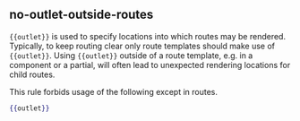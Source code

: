 ## no-outlet-outside-routes

`{{outlet}}` is used to specify locations into which routes may be rendered. Typically, to keep routing clear only
route templates should make use of `{{outlet}}`. Using `{{outlet}}` outside of a route template, e.g. in a component
 or a partial, will often lead to unexpected rendering locations for child routes.

This rule forbids usage of the following except in routes.

```hbs
{{outlet}}
```
